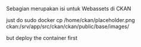 Sebagian merupakan isi untuk Webassets di CKAN

just do sudo docker cp /home/ckan/placeholder.png ckan:/srv/app/src/ckan/ckan/public/base/images/

but deploy the container first
